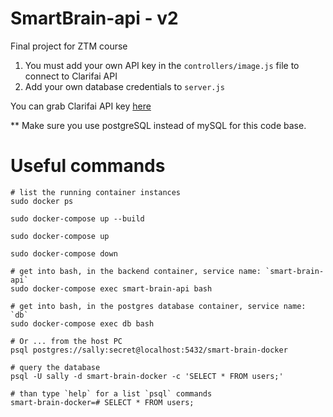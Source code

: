# SmartBrain-api - v2

Final project for ZTM course

1. You must add your own API key in the `controllers/image.js` file to connect to Clarifai API
2. Add your own database credentials to `server.js`

You can grab Clarifai API key [here](https://www.clarifai.com/)

\*\* Make sure you use postgreSQL instead of mySQL for this code base.

# Useful commands

```
# list the running container instances
sudo docker ps

sudo docker-compose up --build

sudo docker-compose up

sudo docker-compose down

# get into bash, in the backend container, service name: `smart-brain-api`
sudo docker-compose exec smart-brain-api bash

# get into bash, in the postgres database container, service name: `db`
sudo docker-compose exec db bash

# Or ... from the host PC
psql postgres://sally:secret@localhost:5432/smart-brain-docker

# query the database
psql -U sally -d smart-brain-docker -c 'SELECT * FROM users;'

# than type `help` for a list `psql` commands
smart-brain-docker=# SELECT * FROM users;

```
